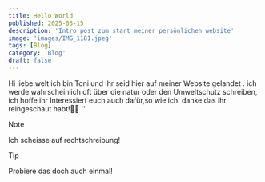```yaml
---
title: Hello World
published: 2025-03-15
description: 'Intro post zum start meiner persönlichen website'
image: 'images/IMG_1181.jpeg'
tags: [Blog]
category: 'Blog'
draft: false 
---
```


Hi liebe welt ich bin Toni und ihr seid hier auf meiner Website gelandet . ich werde wahrscheinlich 
oft über die natur oder den Umweltschutz schreiben, ich hoffe ihr Interessiert euch auch dafür,so 
wie ich. danke das ihr reingeschaut habt!🤘🏾
''
> [!NOTE]
> Ich scheisse auf rechtschreibung!

> [!TIP]
> Probiere das doch auch einmal!
